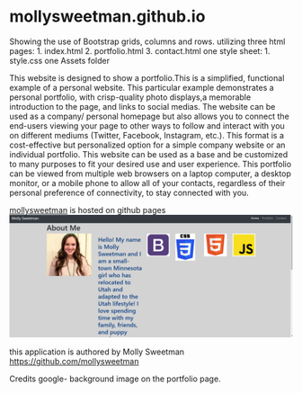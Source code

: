# mollysweetman.github.io

Showing the use of Bootstrap grids, columns and rows. 
utilizing three html pages: 
    1. index.html
    2. portfolio.html
    3. contact.html
one style sheet:
    1. style.css
one Assets folder

This website is designed to show a portfolio.This is a simplified, functional example of a personal website. This particular example demonstrates a personal portfolio, with crisp-quality photo displays,a memorable introduction to the page, and links to social medias. The website can be used as a company/ personal homepage but also allows you to connect the end-users viewing your page to other ways to follow and interact with you on different mediums (Twitter, Facebook, Instagram, etc.). This format is a cost-effective but personalized option for a simple company website or an individual portfolio. This website can be used as a base and be customized to many purposes to fit your desired use and user experience. This portfolio can be viewed from multiple web browsers on a laptop computer, a desktop monitor, or a mobile phone to allow all of your contacts, regardless of their personal preference of connectivity, to stay connected with you. 



[mollysweetman](https://github.com/mollysweetman/mollysweetman.github.io) is hosted on github pages
![mollysweetman.github.io landing page](assets/screenshot.png)

this application is authored by Molly Sweetman https://github.com/mollysweetman

Credits
    google- background image on the portfolio page. 